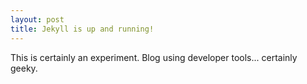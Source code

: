 ```yaml
---
layout: post
title: Jekyll is up and running!
---
```


This is certainly an experiment.
Blog using developer tools... certainly geeky.
